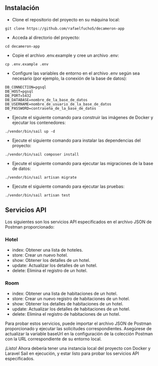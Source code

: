 ## Instalación

- Clone el repositorio del proyecto en su máquina local:
```
git clone https://github.com/rafaelfucho5/decameron-app
```

- Acceda al directorio del proyecto:
```
cd decameron-app
```
- Copie el archivo .env.example y cree un archivo .env:
```
cp .env.example .env
```
- Configure las variables de entorno en el archivo .env según sea necesario (por ejemplo, la conexión de la base de datos):
```
DB_CONNECTION=pgsql
DB_HOST=pgsql
DB_PORT=5432
DB_DATABASE=nombre_de_la_base_de_datos
DB_USERNAME=nombre_de_usuario_de_la_base_de_datos
DB_PASSWORD=contraseña_de_la_base_de_datos
```
- Ejecute el siguiente comando para construir las imágenes de Docker y ejecutar los contenedores:
```
./vendor/bin/sail up -d
```
- Ejecute el siguiente comando para instalar las dependencias del proyecto:
```
./vendor/bin/sail composer install
```
- Ejecute el siguiente comando para ejecutar las migraciones de la base de datos:
```
./vendor/bin/sail artisan migrate
```

- Ejecute el siguiente comando para ejecutar las pruebas:
```
./vendor/bin/sail artisan test
```

## Servicios API

Los siguientes son los servicios API especificados en el archivo JSON de Postman proporcionado:

### Hotel

- index: Obtener una lista de hoteles.
- store: Crear un nuevo hotel.
- show: Obtener los detalles de un hotel.
- update: Actualizar los detalles de un hotel.
- delete: Elimina el registro de un hotel.

### Room

- index: Obtener una lista de habitaciones de un hotel.
- store: Crear un nuevo registro de habitaciones de un hotel.
- show: Obtener los detalles de habitaciones de un hotel.
- update: Actualizar los detalles de habitaciones de un hotel.
- delete: Elimina el registro de habitaciones de un hotel.

Para probar estos servicios, puede importar el archivo JSON de Postman proporcionado y ejecutar las solicitudes correspondientes. Asegúrese de actualizar la variable baseUrl en la configuración de la colección Postman con la URL correspondiente de su entorno local.

¡Listo! Ahora debería tener una instancia local del proyecto con Docker y Laravel Sail en ejecución, y estar listo para probar los servicios API especificados.
